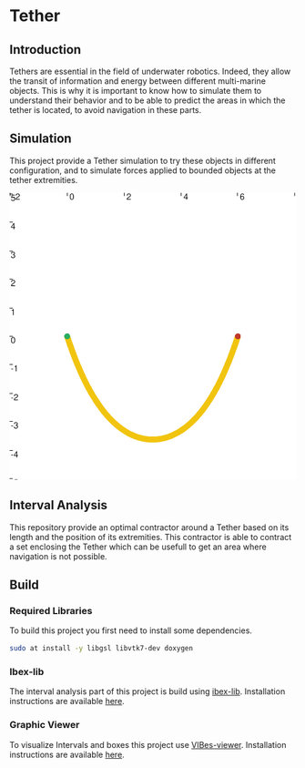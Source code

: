 # Tether

## Introduction

Tethers are essential in the field of underwater robotics. Indeed, they allow the transit of information and energy between different multi-marine objects. This is why it is important to know how to simulate them to understand their behavior and to be able to predict the areas in which the tether is located, to avoid navigation in these parts.

## Simulation

This project provide a Tether simulation to try these objects in different configuration, and to simulate forces applied to bounded objects at the tether extremities.

![Tether](docs/images/Tether.png)
<!-- .element height="50%" width="50%" -->

## Interval Analysis

This repository provide an optimal contractor around a Tether based on its length and the position of its extremities. This contractor is able to contract a set enclosing the Tether which can be usefull to get an area where navigation is not possible.

## Build

### Required Libraries

To build this project you first need to install some dependencies.

```bash
sudo at install -y libgsl libvtk7-dev doxygen
```

### Ibex-lib

The interval analysis part of this project is build using [ibex-lib](https://github.com/ibex-team/ibex-lib). Installation instructions are available [here](http://www.ibex-lib.org/doc/install.html#standard-install).

### Graphic Viewer

To visualize Intervals and boxes this project use [VIBes-viewer](https://github.com/ENSTABretagneRobotics/VIBES). Installation instructions are available [here](https://github.com/ENSTABretagneRobotics/VIBES).
